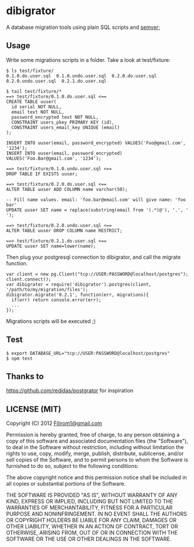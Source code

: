 # dibigrator

A database migration tools using plain SQL scripts and [semver](https://npmjs.org/doc/semver.html);

## Usage

Write some migrations scripts in a folder. Take a look at test/fixture:

    $ ls test/fixture/
    0.1.0.do.user.sql  0.1.0.undo.user.sql  0.2.0.do.user.sql  0.2.0.undo.user.sql  0.2.1.do.user.sql

    $ tail test/fixture/*
    ==> test/fixture/0.1.0.do.user.sql <==
    CREATE TABLE uuser(
      id serial NOT NULL,
      email text NOT NULL,
      password_encrypted text NOT NULL,
      CONSTRAINT users_pkey PRIMARY KEY (id),
      CONSTRAINT users_email_key UNIQUE (email)
    );

    INSERT INTO uuser(email, password_encrypted) VALUES('Foo@gmail.com', '1234');
    INSERT INTO uuser(email, password_encrypted) VALUES('Foo.Bar@gmail.com', '1234');

    ==> test/fixture/0.1.0.undo.user.sql <==
    DROP TABLE IF EXISTS uuser;

    ==> test/fixture/0.2.0.do.user.sql <==
    ALTER TABLE uuser ADD COLUMN name varchar(50);

    -- Fill name values. email: 'foo.bar@email.com' will give name: 'foo bar'
    UPDATE uuser SET name = replace(substring(email from '(.*)@'), '.', ' ');

    ==> test/fixture/0.2.0.undo.user.sql <==
    ALTER TABLE uuser DROP COLUMN name RESTRICT;

    ==> test/fixture/0.2.1.do.user.sql <==
    UPDATE uuser SET name=lower(name);

Then plug your postgresql connection to dibigrator, and call the migrate function.

    var client = new pg.Client("tcp://USER:PASSWORD@localhost/postgres");
    client.connect();
    var dibigrator = require('dibigrator').postgres(client, '/path/to/my/migration/files');
    dibigrator.migrate('0.2.1', function(err, migrations){
      if(err) return console.error(err);
      ...
    });

Migrations scripts will be executed ;)

## Test

    $ export DATABASE_URL="tcp://USER:PASSWORD@localhost/postgres"
    $ npm test

## Thanks to

<https://github.com/redidas/postgrator> for inspiration

## LICENSE (MIT)

Copyright (C) 2012 <Filirom1@gmail.com>

Permission is hereby granted, free of charge, to any person obtaining a copy of this software and associated documentation files (the "Software"), to deal in the Software without restriction, including without limitation the rights to use, copy, modify, merge, publish, distribute, sublicense, and/or sell copies of the Software, and to permit persons to whom the Software is furnished to do so, subject to the following conditions:

The above copyright notice and this permission notice shall be included in all copies or substantial portions of the Software.

THE SOFTWARE IS PROVIDED "AS IS", WITHOUT WARRANTY OF ANY KIND, EXPRESS OR IMPLIED, INCLUDING BUT NOT LIMITED TO THE WARRANTIES OF MERCHANTABILITY, FITNESS FOR A PARTICULAR PURPOSE AND NONINFRINGEMENT. IN NO EVENT SHALL THE AUTHORS OR COPYRIGHT HOLDERS BE LIABLE FOR ANY CLAIM, DAMAGES OR OTHER LIABILITY, WHETHER IN AN ACTION OF CONTRACT, TORT OR OTHERWISE, ARISING FROM, OUT OF OR IN CONNECTION WITH THE SOFTWARE OR THE USE OR OTHER DEALINGS IN THE SOFTWARE.
